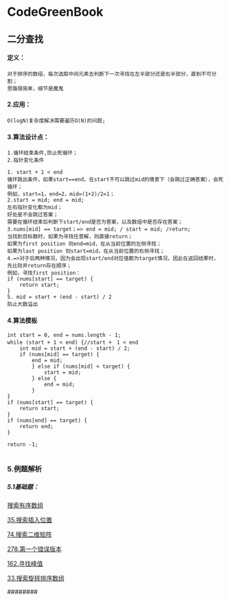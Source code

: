# CodeGreenBook

## 二分查找

#### 定义：

```
对于排序的数组，每次选取中间元素去判断下一次寻找在左半部分还是右半部分，直到不可分割；
思路很简单，细节是魔鬼
```

#### 2.应用：

```
O(logN)复杂度解决需要遍历O(N)的问题;
```

#### 3.算法设计点：

```
1.循环结束条件,防止死循环；
2.指针变化条件

1. start + 1 < end  
循环跳出条件，如果start==end，在start不可以跳过mid的情景下（会跳过正确答案），会死循环；
例如，start=1，end=2，mid=(1+2)/2=1；
2.start = mid; end = mid;
左右指针变化都为mid；
好处是不会跳过答案；
需要在循环结束后判断下start/end是否为答案，以及数组中是否存在答案；
3.nums[mid] == target；=> end = mid; / start = mid; /return;
当找到目标数时，如果为寻找任意解，则直接return；
如果为first position 则end=mid，在从当前位置的左侧寻找；
如果为last position 则start=mid，在从当前位置的右侧寻找；
4.=>对于后两种情况，因为会出现start/end对应值都为target情况，因此在返回结果时，先比较并return存在顺序；
例如，寻找first position：
if (nums[start] == target) {
	return start;
}
5. mid = start + (end - start) / 2
防止大数溢出

```

#### 4.算法模板

```
int start = 0, end = nums.length - 1;
while (start + 1 < end) {//start +　1 < end 
	int mid = start + (end - start) / 2;
	if (nums[mid] == target) {
		end = mid;
		} else if (nums[mid] < target) {
			start = mid;
		} else {
			end = mid;
		}
}
if (nums[start] == target) {
	return start;
}
if (nums[end] == target) {
	return end;
}

return -1;


```

### 5.例题解析


##### 5.1基础题：



[搜索有序数组](https://github.com/sky-noodle/CodeGreenBook/blob/master/leetcode/leetcode_%E6%90%9C%E7%B4%A2%E6%9C%89%E5%BA%8F%E6%95%B0%E7%BB%84md.md)

[35.搜索插入位置](https://github.com/sky-noodle/CodeGreenBook/blob/master/leetcode/leetcode35_%E6%90%9C%E7%B4%A2%E6%8F%92%E5%85%A5%E4%BD%8D%E7%BD%AE.md)

[74.搜索二维矩阵](https://github.com/sky-noodle/CodeGreenBook/blob/master/leetcode/leetcode74_%E6%90%9C%E7%B4%A2%E4%BA%8C%E7%BB%B4%E7%9F%A9%E9%98%B5.md)

[278.第一个错误版本](https://github.com/sky-noodle/CodeGreenBook/blob/master/leetcode/leetcode278_%E7%AC%AC%E4%B8%80%E4%B8%AA%E9%94%99%E8%AF%AF%E7%9A%84%E7%89%88%E6%9C%AC.md)

[162.寻找峰值](https://github.com/sky-noodle/CodeGreenBook/blob/master/leetcode/leetcode162_%E5%AF%BB%E6%89%BE%E5%B3%B0%E5%80%BC.md)

[33.搜索旋转排序数组](https://github.com/sky-noodle/CodeGreenBook/blob/master/leetcode/leetcode33_%E6%90%9C%E7%B4%A2%E6%97%8B%E8%BD%AC%E6%8E%92%E5%BA%8F%E6%95%B0%E7%BB%84.md)



########
